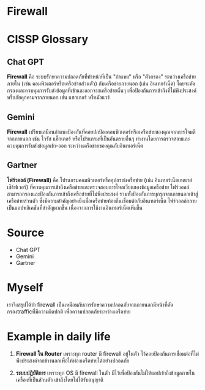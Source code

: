 # Firewall

# CISSP Glossary
## Chat GPT
**Firewall** คือ ระบบรักษาความปลอดภัยที่ทำหน้าที่เป็น "กำแพง" หรือ "ตัวกรอง" ระหว่างเครือข่ายภายใน (เช่น คอมพิวเตอร์หรือเครือข่ายส่วนตัว) กับเครือข่ายภายนอก (เช่น อินเทอร์เน็ต) โดยจะคัดกรองและควบคุมการรับส่งข้อมูลที่เข้าและออกจากเครือข่ายนั้นๆ เพื่อป้องกันการเข้าถึงที่ไม่พึงประสงค์หรือภัยคุกคามจากภายนอก เช่น แฮกเกอร์ หรือมัลแวร์
## Gemini 
**Firewall**  เปรียบเสมือนกำแพงป้องกันที่คอยปกป้องคอมพิวเตอร์หรือเครือข่ายของคุณจากการโจมตีจากภายนอก เช่น ไวรัส แฮ็กเกอร์ หรือโปรแกรมที่เป็นอันตรายอื่นๆ ทำงานโดยการตรวจสอบและควบคุมการรับส่งข้อมูลเข้า-ออก ระหว่างเครือข่ายของคุณกับอินเทอร์เน็ต
## Gartner
**ไฟร์วอลล์ (Firewall)** คือ โปรแกรมคอมพิวเตอร์หรืออุปกรณ์เครือข่าย (เช่น อินเทอร์เน็ตเกตเวย์เซิร์ฟเวอร์) ที่ควบคุมการเข้าถึงเครือข่ายและตรวจสอบการไหลเวียนของข้อมูลเครือข่าย ไฟร์วอลล์สามารถกรองและป้องกันการเข้าถึงเครือข่ายที่ไม่พึงประสงค์ รวมทั้งป้องกันการบุกรุกจากภายนอกเข้าสู่เครือข่ายส่วนตัว ซึ่งมีความสำคัญอย่างยิ่งเมื่อเครือข่ายท้องถิ่นเชื่อมต่อกับอินเทอร์เน็ต ไฟร์วอลล์กลายเป็นแอปพลิเคชันที่สำคัญมากขึ้น เนื่องจากการใช้งานอินเทอร์เน็ตเพิ่มขึ้น

# Source
- Chat GPT
- Gemini
- Gartner

# Myself
เราจึงสรุปได้ว่า firewall เป็นเหมือนกับการรักษาความปลอดภัยจากภายนอกมีหน้าที่คัดกรองtrafficที่มีความผิดปกติ
เพื่อความปลอดภัยระหว่างเครือข่าย

# Example in daily life
1. **Firewall ใน Router** เพราะทุก router มี firewall อยู้ในตัว ไว้คอยป้องกันการเชื่อมต่อที่ไม่พึงประสงค์จากข้างนอกเพื่อให้ท่องเครือข่ายได้อย่างปลอดภัย

2. **ระบบปฎิบัติการ** เพราะทุก OS มี firewall ในตัว มีไว้เพื่อป้องกันไม่ให้แอปเข้าถึงข้อมูลภายในเครื่องที่เป็นส่วนตัว เข้าถึงโดยไม่ได้รับอนุญาติ 